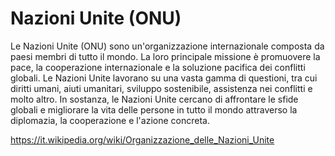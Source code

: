 # Nazioni Unite (ONU)

Le Nazioni Unite (ONU) sono un'organizzazione internazionale composta da paesi membri di tutto il mondo. La loro principale missione è promuovere la pace, la cooperazione internazionale e la soluzione pacifica dei conflitti globali. Le Nazioni Unite lavorano su una vasta gamma di questioni, tra cui diritti umani, aiuti umanitari, sviluppo sostenibile, assistenza nei conflitti e molto altro. In sostanza, le Nazioni Unite cercano di affrontare le sfide globali e migliorare la vita delle persone in tutto il mondo attraverso la diplomazia, la cooperazione e l'azione concreta.

<https://it.wikipedia.org/wiki/Organizzazione_delle_Nazioni_Unite>
